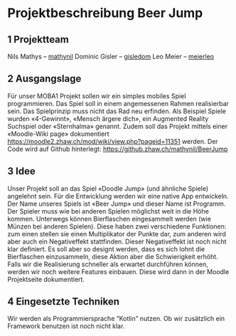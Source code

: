 # Projektbeschreibung Beer Jump

## 1 Projektteam
Nils Mathys – [mathynil](mailto:mathynil@students.zhaw.ch)
Dominic Gisler – [gisledom](mailto:gisledom@students.zhaw.ch)
Leo Meier – [meierleo](mailto:meierleo@students.zhaw.ch)

## 2 Ausgangslage
Für unser MOBA1 Projekt sollen wir ein simples mobiles Spiel programmieren. Das Spiel soll in einem angemessenen Rahmen realisierbar sein. Das Spielprinzip muss nicht das Rad neu erfinden.
Als Beispiel Spiele wurden «4-Gewinnt», «Mensch ärgere dich», ein Augmented Reality Suchspiel oder «Sternhalma» genannt.
Zudem soll das Projekt mittels einer «Moodle-Wiki page» dokumentiert https://moodle2.zhaw.ch/mod/wiki/view.php?pageid=11351 werden.
Der Code wird auf Github hinterlegt: https://github.zhaw.ch/mathynil/BeerJump

## 3 Idee
Unser Projekt soll an das Spiel «Doodle Jump» (und ähnliche Spiele) angelehnt sein. Für die Entwicklung werden wir eine native App entwickeln. Der Name unseres Spiels ist «Beer Jump» und dieser Name ist Programm. Der Spieler muss wie bei anderen Spielen möglichst weit in die Höhe kommen. Unterwegs können Bierflaschen eingesammelt werden (wie Münzen bei anderen Spielen). Diese haben zwei verschiedene Funktionen: zum einen stellen sie einen Multiplikator der Punkte dar, zum anderen wird aber auch ein Negativeffekt stattfinden.
Dieser Negativeffekt ist noch nicht klar definiert. Es soll aber so designt werden, dass es sich lohnt die Bierflaschen einzusammeln, diese Aktion aber die Schwierigkeit erhöht.
Falls wir die Realisierung schneller als erwartet durchführen können, werden wir noch weitere Features einbauen. Diese wird dann in der Moodle Projektseite dokumentiert.

## 4 Eingesetzte Techniken
Wir werden als Programmiersprache “Kotlin” nutzen. Ob wir zusätzlich ein Framework benutzen ist noch nicht klar.
